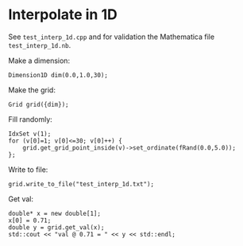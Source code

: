 # Interpolate in 1D

See `test_interp_1d.cpp` and for validation the Mathematica file `test_interp_1d.nb`.

Make a dimension:
```
Dimension1D dim(0.0,1.0,30);
```

Make the grid:
```
Grid grid({dim});
```

Fill randomly:
```
IdxSet v(1);
for (v[0]=1; v[0]<=30; v[0]++) {
	grid.get_grid_point_inside(v)->set_ordinate(fRand(0.0,5.0));
};
```

Write to file:
```
grid.write_to_file("test_interp_1d.txt");
```

Get val:
```
double* x = new double[1];
x[0] = 0.71;
double y = grid.get_val(x);
std::cout << "val @ 0.71 = " << y << std::endl;
```